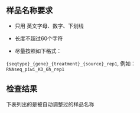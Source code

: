 

## 样品名称要求

+ 只用 英文字母、数字、下划线    

+ 长度不超过60个字符    

+ 尽量按照如下格式：    

`{seqtype}_{gene}_{treatment}_{source}_rep1`, 例如：`RNAseq_piwi_KD_6h_rep1`


## 检查结果

下表列出的是被自动调整过的样品名称


